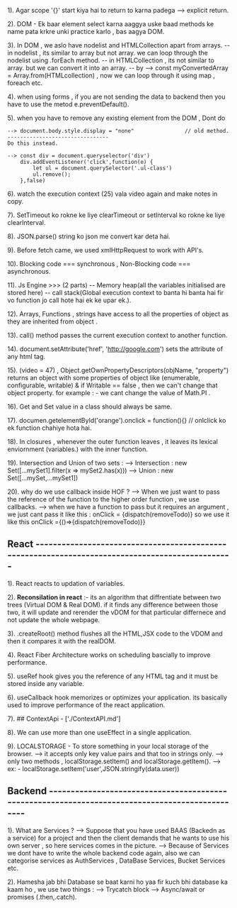 1). Agar scope '{}' start kiya hai to return to karna padega  --> explicit return. 

2). DOM -  Ek baar element select karna aaggya uske baad methods ke name pata krkre unki practice karlo , bas aagya DOM.

3). In DOM , we aslo have nodelist and HTMLCollection apart from arrays. 
    -- in nodelist , its similar to array but not array. we can loop through the nodelist using .forEach method.
    -- in HTMLCollection , its not similar to array. but we can convert it into an array.
    -- by --> const myConvertedArray = Array.from(HTMLcollection) , now we can loop through it using map , foreach etc.

4). when using forms , if you are not sending the data to backend then you have to use the metod e.preventDefault().

5). when you have to remove any existing element from the DOM , Dont do 

    --> document.body.style.display = "none"                // old method.
    --------------------------------
    Do this instead.

    --> const div = document.queryselector('div')
        div.addEventListener('click',function(e) {
            let ul = document.querySelector('.ul-class')
            ul.remove();
        },false)

6). watch the execution context (25) vala video again and make notes in copy.

7). SetTimeout ko rokne ke liye clearTimeout or setInterval ko rokne ke liye clearInterval.

8). JSON.parse() string ko json me convert kar deta hai.

9). Before fetch came, we used xmlHttpRequest to work with API's.

10). Blocking code  === synchronous , Non-Blocking code === asynchronous.   

11). Js Engine >>> (2 parts) -- Memory heap(all the variables initialised are stored here) -- call stack(Global execution context to banta hi banta hai fir vo function jo call hote hai ek ke upar ek.).

12). Arrays, Functions , strings have access to all the properties of object as they are inherited from object . 

13). call() method passes the current execution context to another function.

14). document.setAttribute('href', 'http://google.com')  sets the attribute of any html tag.

15). (video = 47) , Object.getOwnPropertyDescriptors(objName, "property") returns an object with some properties of object like (enumerable, configurable, writable) & if Writable == false , then we can't change that object property. for example : - we cant change the value of Math.PI . 

16). Get and Set value in a class should always be same.

17). documen.getelementById('orange').onclick = function(){}  // onlclick ko ek function chahiye hota hai.

18). In closures , whenever the outer function leaves , it leaves its lexical enviornment (variables.) with the inner function.

19). Intersection and Union of two sets :
    --> Intersection : new Set([...mySet1].filter(x => mySet2.has(x)))
    --> Union : new Set([...mySet,...mySet1])

20). why do we use callback inside HOF ?
    --> When we just want to pass the reference of the function to the higher order function , we use callbacks.
    --> when we have a function to pass but it requires an argument , we just cant pass it like this : onClick = {dispatch(removeTodo)}
        so we use it like this onClick ={()=>{dispatch(removeTodo)}}

 ## React ------------------------------------------------------------------------------------------------

1). React reacts to updation of variables.

2). **Reconsilation in react** :- its an algorithm that diffrentiate between two trees (Virtual DOM & Real DOM). if it finds any difference between those two, it will update and rerender the vDOM for that particular differnece and not update the whole webpage.

3). .createRoot() method flushes all the HTML,JSX code to the VDOM and then it compares it with the realDOM.

4). React Fiber Architecture works on scheduling bascially to improve performance.

5). useRef hook gives you the reference of any HTML tag and it must be stored inside any variable.

6). useCallback hook memorizes or optimizes your application. its basically used to improve performance of the react application.

7). ## ContextApi - ['./ContextAPI.md']

8). We can use more than one useEffect in a single application.

9). LOCALSTORAGE - To store something in your local storage of the browser.
--> it accepts only key value pairs and that too in strings only.
--> only two methods , localStorage.setItem() and localStorage.getItem().
--> ex: - localStorage.setItem('user',JSON.stringify(data.user))
## Backend ------------------------------------------------------------------------------------------------

1). What are Services ?
 --> Suppose that you have used BAAS (Backedn as a service) for a project and then the client   demands that he wants to use his own server , so here services comes in the picture.
 --> Because of Services we dont have to write the whole backend code again, also we can categorise services as AuthServices , DataBase Services, Bucket Services etc.

2). Hamesha jab bhi Database se baat karni ho yaa fir kuch bhi database ka kaam ho , we use two things :
--> Trycatch block
--> Async/await or promises (.then,.catch).


